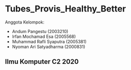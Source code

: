 # Tubes_Provis_Healthy_Better

Anggota Kelompok:
- Andum Pangestu (2003210)
- Irfan Mochamad Esa (2005568)
- Muhammad Rafli Syaputra (2005381)
- Nyoman Ari Satyadharma (2000831)

## Ilmu Komputer C2 2020

